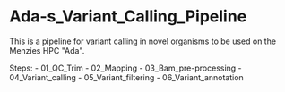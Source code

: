 # Ada-s_Variant_Calling_Pipeline

This is a pipeline for variant calling in novel organisms to be used on the Menzies HPC "Ada". 

Steps:
    - 01_QC_Trim
    - 02_Mapping
    - 03_Bam_pre-processing
    - 04_Variant_calling
    - 05_Variant_filtering
    - 06_Variant_annotation